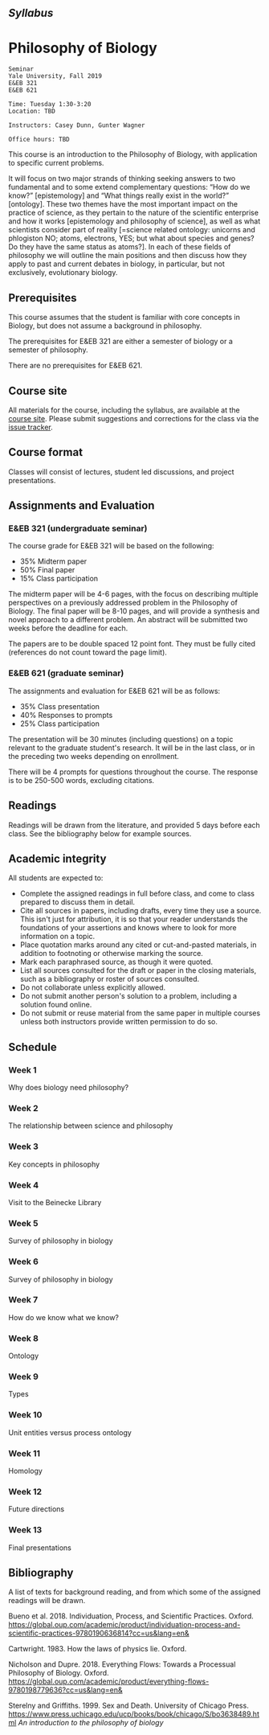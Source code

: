 ## *Syllabus*

# Philosophy of Biology

	Seminar
	Yale University, Fall 2019
	E&EB 321
	E&EB 621

	Time: Tuesday 1:30-3:20
	Location: TBD

	Instructors: Casey Dunn, Gunter Wagner

	Office hours: TBD


This course is an introduction to the Philosophy of Biology, with application to
specific current problems.

It will focus on two major strands of thinking seeking answers to two fundamental and to some extend complementary questions: “How do we know?” [epistemology] and “What things really exist in the world?” [ontology]. These two themes have the most important impact on the practice of science, as they pertain to the nature of the scientific enterprise and how it works [epistemology and philosophy of science], as well as what scientists consider part of reality [=science related ontology: unicorns and phlogiston NO; atoms, electrons, YES; but what about species and genes? Do they have the same status as atoms?]. In each of these fields of philosophy we will outline the main positions and then discuss how they apply to past and current debates in biology, in particular, but not exclusively, evolutionary biology.


## Prerequisites

This course assumes that the student is familiar with core concepts in Biology, but does
not assume a background in philosophy.

The prerequisites for E&EB 321 are either a semester of biology or a semester of philosophy.

There are no prerequisites for E&EB 621.

## Course site

All materials for the course, including the syllabus, are available at the [course site](https://github.com/caseywdunn/course_bio_philosophy). Please submit suggestions and corrections for the class via the [issue tracker](https://github.com/caseywdunn/course_bio_philosophy/issues).

## Course format

Classes will consist of lectures, student led discussions, and project presentations.

## Assignments and Evaluation

### E&EB 321 (undergraduate seminar)

The course grade for E&EB 321 will be based on the following:

- 35% Midterm paper
- 50% Final paper
- 15% Class participation

The midterm paper will be 4-6 pages, with the focus on describing multiple perspectives on a previously addressed problem in the Philosophy of Biology. The final paper will be 8-10 pages, and will provide a synthesis and novel approach to a different problem. An abstract will be submitted two weeks before the deadline for each.

The papers are to be double spaced 12 point font. They must be fully cited (references do not count toward the page limit).

### E&EB 621 (graduate seminar)

The assignments and evaluation for E&EB 621 will be as follows:

- 35% Class presentation
- 40% Responses to prompts
- 25% Class participation

The presentation will be 30 minutes (including questions) on a topic relevant to the graduate student's
research. It will be in the last class, or in the preceding two weeks depending on enrollment.

There will be 4 prompts for questions throughout the course. The response is to be
250-500 words, excluding citations.



## Readings

Readings will be drawn from the literature, and provided 5 days before each class. See the bibliography below
for example sources.

## Academic integrity

All students are expected to:

- Complete the assigned readings in full before class, and come to class prepared to discuss them in detail.
- Cite all sources in papers, including drafts, every time they use a source. This isn't just for attribution,
it is so that your reader understands the foundations of your assertions and knows where
to look for more information on a topic.
- Place quotation marks around any cited or cut-and-pasted materials, in addition to footnoting or otherwise marking the source.
- Mark each paraphrased source, as though it were quoted.
- List all sources consulted for the draft or paper in the closing materials, such as a bibliography or roster of sources consulted.
- Do not collaborate unless explicitly allowed.
- Do not submit another person's solution to a problem, including a solution found online.
- Do not submit or reuse material from the same paper in multiple courses unless both instructors provide written permission to do so.




## Schedule

### Week 1

Why does biology need philosophy?

### Week 2

The relationship between science and philosophy

### Week 3

Key concepts in philosophy

### Week 4

Visit to the Beinecke Library

### Week 5

Survey of philosophy in biology

### Week 6

Survey of philosophy in biology

### Week 7

How do we know what we know?

### Week 8

Ontology

### Week 9

Types

### Week 10

Unit entities versus process ontology

### Week 11

Homology

### Week 12

Future directions

### Week 13

Final presentations


## Bibliography

A list of texts for background reading, and from which some of the assigned readings will be drawn.

Bueno et al. 2018. Individuation, Process, and Scientific Practices. Oxford. https://global.oup.com/academic/product/individuation-process-and-scientific-practices-9780190636814?cc=us&lang=en&

Cartwright. 1983. How the laws of physics lie. Oxford.

Nicholson and Dupre. 2018. Everything Flows: Towards a Processual Philosophy of Biology. Oxford. https://global.oup.com/academic/product/everything-flows-9780198779636?cc=us&lang=en&

Sterelny and Griffiths. 1999. Sex and Death. University of Chicago Press. https://www.press.uchicago.edu/ucp/books/book/chicago/S/bo3638489.html *An introduction to the philosophy of biology*
